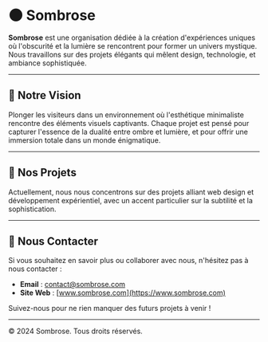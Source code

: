# 🌑 Sombrose

**Sombrose** est une organisation dédiée à la création d'expériences uniques où l'obscurité et la lumière se rencontrent pour former un univers mystique. Nous travaillons sur des projets élégants qui mêlent design, technologie, et ambiance sophistiquée.

---

## 🖤 Notre Vision

Plonger les visiteurs dans un environnement où l'esthétique minimaliste rencontre des éléments visuels captivants. Chaque projet est pensé pour capturer l'essence de la dualité entre ombre et lumière, et pour offrir une immersion totale dans un monde énigmatique.

---

## 🎯 Nos Projets

Actuellement, nous nous concentrons sur des projets alliant web design et développement expérientiel, avec un accent particulier sur la subtilité et la sophistication.

---

## 🤝 Nous Contacter

Si vous souhaitez en savoir plus ou collaborer avec nous, n'hésitez pas à nous contacter :

- **Email** : contact@sombrose.com
- **Site Web** : [www.sombrose.com](https://www.sombrose.com)

Suivez-nous pour ne rien manquer des futurs projets à venir !

---

© 2024 Sombrose. Tous droits réservés.
